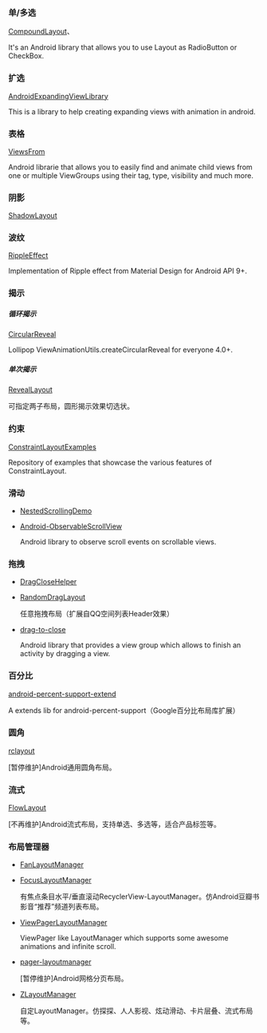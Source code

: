 ### 单/多选
[CompoundLayout](https://github.com/Jaouan/CompoundLayout)、

It's an Android library that allows you to use Layout as RadioButton or CheckBox. 
### 扩选
[AndroidExpandingViewLibrary](https://github.com/diegodobelo/AndroidExpandingViewLibrary)

This is a library to help creating expanding views with animation in android.
### 表格
[ViewsFrom](https://github.com/Jaouan/ViewsFrom) 

Android librarie that allows you to easily find and animate child views from one or multiple ViewGroups using their tag, type, visibility and much more.           
### 阴影
[ShadowLayout](https://github.com/lijiankun24/ShadowLayout)
### 波纹
[RippleEffect](https://github.com/traex/RippleEffect)

Implementation of Ripple effect from Material Design for Android API 9+.
### 揭示
##### 循环揭示
[CircularReveal](https://github.com/ozodrukh/CircularReveal)

Lollipop ViewAnimationUtils.createCircularReveal for everyone 4.0+.
##### 单次揭示
[RevealLayout](https://github.com/goweii/RevealLayout)

可指定两子布局，圆形揭示效果切选状。
### 约束
[ConstraintLayoutExamples](https://github.com/googlesamples/android-ConstraintLayoutExamples)

Repository of examples that showcase the various features of ConstraintLayout.
### 滑动
* [NestedScrollingDemo](https://github.com/xue5455/NestedScrollingDemo)
* [Android-ObservableScrollView](https://github.com/ksoichiro/Android-ObservableScrollView)

    Android library to observe scroll events on scrollable views. 
### 拖拽
* [DragCloseHelper](https://github.com/bauer-bao/DragCloseHelper)
* [RandomDragLayout](https://github.com/wuyr/RandomDragLayout)

    任意拖拽布局（扩展自QQ空间列表Header效果）
* [drag-to-close](https://github.com/davidmigloz/drag-to-close)

    Android library that provides a view group which allows to finish an activity by dragging a view.
### 百分比
[android-percent-support-extend](https://github.com/hongyangAndroid/android-percent-support-extend)

A extends lib for android-percent-support（Google百分比布局库扩展）
### 圆角
[rclayout](https://github.com/GcsSloop/rclayout) 

[暂停维护]Android通用圆角布局。
### 流式
[FlowLayout](https://github.com/hongyangAndroid/FlowLayout)

[不再维护]Android流式布局，支持单选、多选等，适合产品标签等。
### 布局管理器
* [FanLayoutManager](https://github.com/Cleveroad/FanLayoutManager)
* [FocusLayoutManager](https://github.com/CCY0122/FocusLayoutManager)

    有焦点条目水平/垂直滚动RecyclerView-LayoutManager。仿Android豆瓣书影音“推荐”频道列表布局。
* [ViewPagerLayoutManager](https://github.com/leochuan/ViewPagerLayoutManager)

    ViewPager like LayoutManager which supports some awesome animations and infinite scroll.
* [pager-layoutmanager](https://github.com/GcsSloop/pager-layoutmanager)

    [暂停维护]Android网格分页布局。
* [ZLayoutManager](https://github.com/mcxtzhang/ZLayoutManager)

    自定LayoutManager。仿探探、人人影视、炫动滑动、卡片层叠、流式布局等。